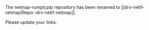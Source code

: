<!-- RUMPWIKI_NOINDEX -->

The netmap-rumptcpip repository has been renamed to
[[drv-netif-netmap|Repo:-drv-netif-netmap]].

Please update your links.
